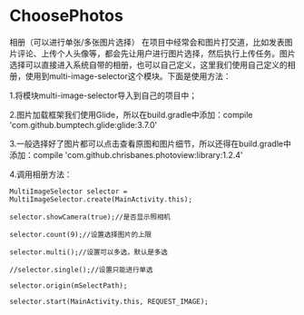# ChoosePhotos
相册（可以进行单张/多张图片选择）
   在项目中经常会和图片打交道，比如发表图片评论、上传个人头像等，都会先让用户进行图片选择，然后执行上传任务。图片选择可以直接进入系统自带的相册，也可以自己定义，这里我们使用自己定义的相册，使用到multi-image-selector这个模块。下面是使用方法：
   
1.将模块multi-image-selector导入到自己的项目中；

2.图片加载框架我们使用Glide，所以在build.gradle中添加：compile 'com.github.bumptech.glide:glide:3.7.0'

3.一般选择好了图片都可以点击查看原图和图片细节，所以还得在build.gradle中添加：compile 'com.github.chrisbanes.photoview:library:1.2.4'

4.调用相册方法：

```
MultiImageSelector selector = MultiImageSelector.create(MainActivity.this);

selector.showCamera(true);//是否显示照相机

selector.count(9);//设置选择图片的上限

selector.multi();//设置可以多选，默认是多选

//selector.single();//设置只能进行单选

selector.origin(mSelectPath);

selector.start(MainActivity.this, REQUEST_IMAGE);
```


